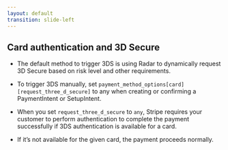 ```yaml
---
layout: default
transition: slide-left
---
```


## Card authentication and 3D Secure

- The default method to trigger 3DS is using Radar to dynamically request 3D Secure based on risk level and other requirements.

- To trigger 3DS manually, set `payment_method_options[card][request_three_d_secure]` to any when creating or confirming a PaymentIntent or SetupIntent.

- When you set `request_three_d_secure` to `any`, Stripe requires your customer to perform authentication to complete the payment successfully if 3DS authentication is available for a card.

- If it’s not available for the given card, the payment proceeds normally.